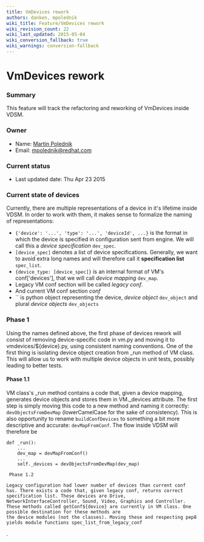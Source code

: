 ```yaml
---
title: VmDevices rework
authors: danken, mpolednik
wiki_title: Feature/VmDevices rework
wiki_revision_count: 22
wiki_last_updated: 2015-05-04
wiki_conversion_fallback: true
wiki_warnings: conversion-fallback
---
```


# VmDevices rework

### Summary

This feature will track the refactoring and reworking of VmDevices inside VDSM.

### Owner

*   Name: [Martin Polednik](user:Martin%20Polednik)
*   Email: <mpolednik@redhat.com>

### Current status

*   Last updated date: Thu Apr 23 2015

### Current state of devices

Currently, there are multiple representations of a device in it's lifetime inside VDSM. In order to work with them, it makes sense to formalize the naming of representations:

*   `{'device': '...', 'type': '...', 'deviceId', ...}` is the format in which the device is specified in configuration sent from engine. We will call this a *device specification* `dev_spec`.
*   `[device_spec]` denotes a list of device specifications. Generally, we want to avoid extra long names and will therefore call it **specification list** `spec_list`.
*   `{device_type: [device_spec]}` is an internal format of VM's conf['devices'], that we will call *device mapping* `dev_map`.
*   Legacy VM conf section will be called *legacy conf*.
*   And current VM conf section *conf*
*   `` is python object representing the device, *device object* `dev_object` and plural *device objects* `dev_objects`

### Phase 1

Using the names defined above, the first phase of devices rework will consist of removing device-specific code in vm.py and moving it to vmdevices/${device}.py, using consistent naming conventions. One of the first thing is isolating device object creation from _run method of VM class. This will allow us to work with multiple device objects in unit tests, possibly leading to better tests.

#### Phase 1.1

VM class's _run method contains a code that, given a device mapping, generates device objects and stores them in VM._devices attribute. The first step is simply moving this code to a new method and naming it correctly: `devObjectsFromDevMap` (lowerCamelCase for the sake of consistency). This is also opportunity to rename `buildConfDevices` to something a bit more descriptive and accurate: `devMapFromConf`. The flow inside VDSM will therefore be

    def _run():
        ...
        dev_map = devMapFromConf()
        ...
        self._devices = devObjectsFromDevMap(dev_map)

     Phase 1.2

    Legacy configuration had lower number of devices than current conf has. There exists a code that, given legacy conf, returns correct specification list. These devices are Drive, NetworkInterfaceController, Sound, Video, Graphics and Controller. These methods called getConf${device} are currently in VM class. One possible destination for these methods are
    the device modules (not the classes). Moving these and respecting pep8 yields module functions spec_list_from_legacy_conf

.
